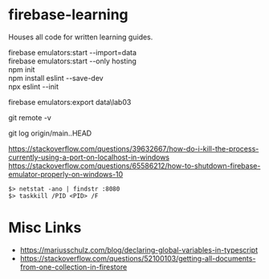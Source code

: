 # firebase-learning
Houses all code for written learning guides.

firebase emulators:start --import=data \
firebase emulators:start --only hosting \
npm init \
npm install eslint --save-dev \
npx eslint --init

firebase emulators:export data\lab03

git remote -v

git log origin/main..HEAD

https://stackoverflow.com/questions/39632667/how-do-i-kill-the-process-currently-using-a-port-on-localhost-in-windows
https://stackoverflow.com/questions/65586212/how-to-shutdown-firebase-emulator-properly-on-windows-10
```shell
$> netstat -ano | findstr :8080
$> taskkill /PID <PID> /F
```

# Misc Links
- https://mariusschulz.com/blog/declaring-global-variables-in-typescript
- https://stackoverflow.com/questions/52100103/getting-all-documents-from-one-collection-in-firestore